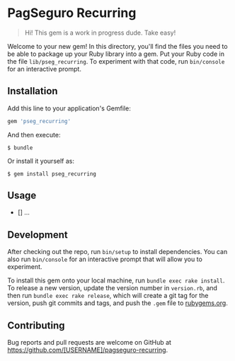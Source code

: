 # PagSeguro Recurring

> Hi! This gem is a work in progress dude. Take easy!

Welcome to your new gem! In this directory, you'll find the files you need to be able to package up your Ruby library into a gem. Put your Ruby code in the file `lib/pseg_recurring`. To experiment with that code, run `bin/console` for an interactive prompt.

## Installation

Add this line to your application's Gemfile:

```ruby
gem 'pseg_recurring'
```

And then execute:

    $ bundle

Or install it yourself as:

    $ gem install pseg_recurring

## Usage

- [] ...

## Development

After checking out the repo, run `bin/setup` to install dependencies. You can also run `bin/console` for an interactive prompt that will allow you to experiment.

To install this gem onto your local machine, run `bundle exec rake install`. To release a new version, update the version number in `version.rb`, and then run `bundle exec rake release`, which will create a git tag for the version, push git commits and tags, and push the `.gem` file to [rubygems.org](https://rubygems.org).

## Contributing

Bug reports and pull requests are welcome on GitHub at https://github.com/[USERNAME]/pagseguro-recurring.
